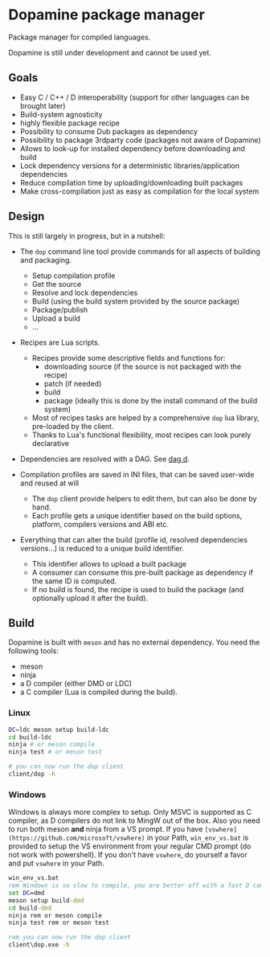 # Dopamine package manager

Package manager for compiled languages.

Dopamine is still under development and cannot be used yet.

## Goals

- Easy C / C++ / D interoperability (support for other languages can be brought later)
- Build-system agnosticity
- highly flexible package recipe
- Possibility to consume Dub packages as dependency
- Possibility to package 3rdparty code (packages not aware of Dopamine)
- Allows to look-up for installed dependency before downloading and build
- Lock dependency versions for a deterministic libraries/application dependencies
- Reduce compilation time by uploading/downloading built packages
- Make cross-compilation just as easy as compilation for the local system

## Design

This is still largely in progress, but in a nutshell:

 - The `dop` command line tool provide commands for all aspects of building and packaging.
    - Setup compilation profile
    - Get the source
    - Resolve and lock dependencies
    - Build (using the build system provided by the source package)
    - Package/publish
    - Upload a build
    - ...

 - Recipes are Lua scripts.
    - Recipes provide some descriptive fields and functions for:
        - downloading source (if the source is not packaged with the recipe)
        - patch (if needed)
        - build
        - package (ideally this is done by the install command of the build system)
    - Most of recipes tasks are helped by a comprehensive `dop` lua library, pre-loaded by the client.
    - Thanks to Lua's functional flexibility, most recipes can look purely declarative

 - Dependencies are resolved with a DAG. See [dag.d](https://github.com/rtbo/dopamine/blob/main/lib/src/dopamine/dep/dag.d).

 - Compilation profiles are saved in INI files, that can be saved user-wide and reused at will
    - The `dop` client provide helpers to edit them, but can also be done by hand.
    - Each profile gets a unique identifier based on the build options, platform, compilers versions and ABI etc.

 - Everything that can alter the build (profile id, resolved dependencies versions...) is reduced to a unique build identifier.
    - This identifier allows to upload a built package
    - A consumer can consume this pre-built package as dependency if the same ID is computed.
    - If no build is found, the recipe is used to build the package (and optionally upload it after the build).


## Build

Dopamine is built with `meson` and has no external dependency.
You need the following tools:
 - meson
 - ninja
 - a D compiler (either DMD or LDC)
 - a C compiler (Lua is compiled during the build).

### Linux

```sh
DC=ldc meson setup build-ldc
cd build-ldc
ninja # or meson compile
ninja test # or meson test

# you can now run the dop client
client/dop -h
```

### Windows

Windows is always more complex to setup.
Only MSVC is supported as C compiler, as D compilers do not link to MingW out of the box.
Also you need to run both meson **and** ninja from a VS prompt.
If you have `[vswhere](https://github.com/microsoft/vswhere)` in your Path,
`win_env_vs.bat` is provided to setup the VS environment from your regular CMD prompt (do not work with powershell).
If you don't have `vswhere`, do yourself a favor and put `vswhere` in your Path.

```bat
win_env_vs.bat
rem Windows is so slow to compile, you are better off with a fast D compiler
set DC=dmd
meson setup build-dmd
cd build-dmd
ninja rem or meson compile
ninja test rem or meson test

rem you can now run the dop client
client\dop.exe -h
```
